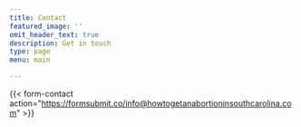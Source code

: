 ```yaml
---
title: Contact
featured_image: ''
omit_header_text: true
description: Get in touch
type: page
menu: main

---
```


{{< form-contact action="https://formsubmit.co/info@howtogetanabortioninsouthcarolina.com"  >}}
